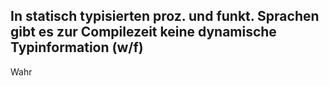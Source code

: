 In statisch typisierten proz. und funkt. Sprachen gibt es zur Compilezeit keine dynamische Typinformation (w/f)
---
Wahr
